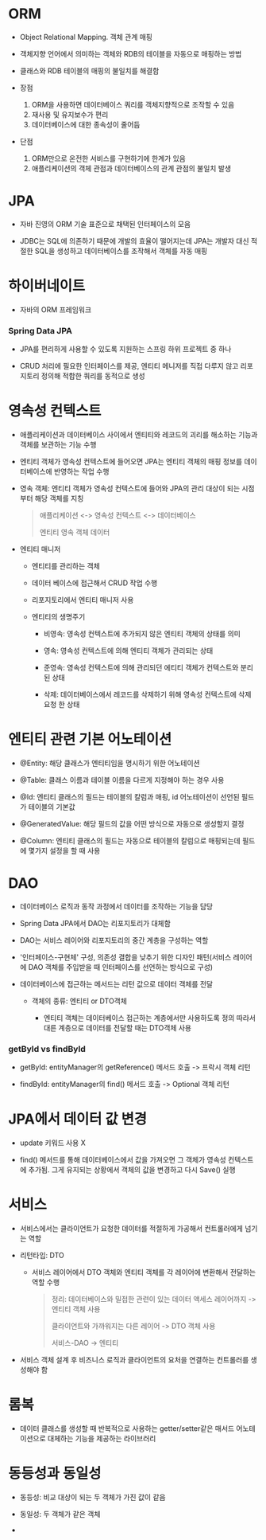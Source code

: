 # ORM
- Object Relational Mapping. 객체 관계 매핑

- 객체지향 언어에서 의미하는 객체와 RDB의 테이블을 자동으로 매핑하는 방법

- 클래스와 RDB 테이블의 매핑의 불일치를 해결함

- 장점
  
  1. ORM을 사용하면 데이터베이스 쿼리를 객체지향적으로 조작할 수 있음
  2. 재사용 및 유지보수가 편리
  3. 데이터베이스에 대한 종속성이 줄어듬

- 단점
  1. ORM만으로 온전한 서비스를 구현하기에 한계가 있음
  2. 애플리케이션의 객체 관점과 데이터베이스의 관계 관점의 불일치 발생
 
# JPA
- 자바 진영의 ORM 기술 표준으로 채택된 인터페이스의 모음

- JDBC는 SQL에 의존하기 때문에 개발의 효율이 떨어지는데 JPA는 개발자 대신 적절한 SQL을 생성하고 데이터베이스를 조작해서 객체를 자동 매핑

# 하이버네이트
- 자바의 ORM 프레임워크

### Spring Data JPA
- JPA를 편리하게 사용할 수 있도록 지원하는 스프링 하위 프로젝트 중 하나

- CRUD 처리에 필요한 인터페이스를 제공, 엔티티 메니저를 직접 다루지 않고 리포지토리 정의해 적합한 쿼리를 동적으로 생성

# 영속성 컨텍스트
- 애플리케이션과 데이터베이스 사이에서 엔티티와 레코드의 괴리를 해소하는 기능과 객체를 보관하는 기능 수행

- 엔티티 객체가 영속성 컨텍스트에 들어오면 JPA는 엔티티 객체의 매핑 정보를 데이터베이스에 반영하는 작업 수행

- 영속 객체: 엔티티 객체가 영속성 컨텍스트에 들어와 JPA의 관리 대상이 되는 시점부터 해당 객체를 지칭

  > 애플리케이션 <-> 영속성 컨텍스트 <-> 데이터베이스
  > 
  >   엔티티           영속 객체            데이터

- 엔티티 매니저

    - 엔티티를 관리하는 객체
 
    - 데이터 베이스에 접근해서 CRUD 작업 수행
 
    - 리포지토리에서 엔티티 매니저 사용
 
  - 엔티티의 생명주기
 
       - 비영속: 영속성 컨텍스트에 추가되지 않은 엔티티 객체의 상태를 의미
   
       - 영속: 영속성 컨텍스트에 의해 엔티티 객체가 관리되는 상태
   
       - 준영속: 영속성 컨텍스트에 의해 관리되던 에티티 객체가 컨텍스트와 분리된 상태
   
       - 삭제: 데이터베이스에서 레코드를 삭제하기 위해 영속성 컨텍스트에 삭제 요청 한 상태
   
# 엔티티 관련 기본 어노테이션

- @Entity: 해당 클래스가 엔티티임을 명시하기 위한 어노테이션

- @Table: 클래스 이름과 테이블 이름을 다르게 지정해야 하는 경우 사용

- @Id: 엔티티 클래스의 필드는 테이블의 칼럼과 매핑, id 어노테이션이 선언된 필드가 테이블의 기본값

- @GeneratedValue: 해당 필드의 값을 어떤 방식으로 자동으로 생성할지 결정

- @Column: 엔티티 클래스의 필드는 자동으로 테이블의 칼럼으로 매핑되는데 필드에 몇가지 설정을 할 때 사용


# DAO
- 데이터베이스 로직과 동작 과정에서 데이터를 조작하는 기능을 담당

- Spring Data JPA에서 DAO는 리포지토리가 대체함

- DAO는 서비스 레이어와 리포지토리의 중간 계층을 구성하는 역할

- '인터페이스-구현체' 구성, 의존성 결합을 낮추기 위한 디자인 패턴(서비스 레이어에 DAO 객체를 주입받을 때 인터페이스를 선언하는 방식으로 구성)

- 데이터베이스에 접근하는 메서드는 리턴 값으로 데이터 객체를 전달

     - 객체의 종류: 엔티티 or DTO객체
 
          - 엔티티 객체는 데이터베이스 접근하는 계층에서만 사용하도록 정의 따라서 대른 계층으로 데이터를 전달할 때는 DTO객체 사용

### getById vs findById
- getById: entityManager의 getReference() 메서드 호출 -> 프락시 객체 리턴

- findById: entityManager의 find() 메서드 호출 -> Optional 객체 리턴

# JPA에서 데이터 값 변경
- update 키워드 사용 X

- find() 메서드를 통해 데이터베이스에서 값을 가져오면 그 객체가 영속성 컨텍스트에 추가됨. 그게 유지되는 상황에서 객체의 값을 변경하고 다시 Save() 실행


# 서비스
- 서비스에서는 클라이언트가 요청한 데이터를 적절하게 가공해서 컨트롤러에게 넘기는 역할

- 리턴타입: DTO

  - 서비스 레이어에서 DTO 객체와 엔티티 객체를 각 레이어에 변환해서 전달하는 역할 수행
 
    > 정리: 데이터베이스와 밀접한 관련이 있는 데이터 액세스 레이어까지 -> 엔티티 객체 사용
    >
    > 클라이언트와 가까워지는 다른 레이어 -> DTO 객체 사용
    >
    > 서비스-DAO -> 엔티티
    >

- 서비스 객체 설계 후 비즈니스 로직과 클라이언트의 요처을 연결하는 컨트롤러를 생성해야 함

# 롬복

- 데이터 클래스를 생성할 때 반복적으로 사용하는 getter/setter같은 매서드 어노테이션으로 대체하는 기능을 제공하는 라이브러리

# 동등성과 동일성
- 동등성: 비교 대상이 되는 두 객체가 가진 값이 같음

- 동일성: 두 객체가 같은 객체
- 




















